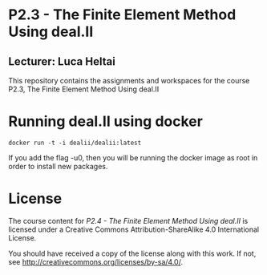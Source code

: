 P2.3 - The Finite Element Method Using deal.II
===============================================
## Lecturer: Luca Heltai

This repository contains the assignments and workspaces for the
course P2.3,  The Finite Element Method Using deal.II

Running deal.II using docker
============================

```
docker run -t -i dealii/dealii:latest

```

If you add the flag -u0, then you will be running the docker image as root in order to install new packages.

License
=======
The course content for _P2.4 - The Finite Element Method Using deal.II_ is licensed under a
Creative Commons Attribution-ShareAlike 4.0 International License.

You should have received a copy of the license along with this
work. If not, see <http://creativecommons.org/licenses/by-sa/4.0/>.